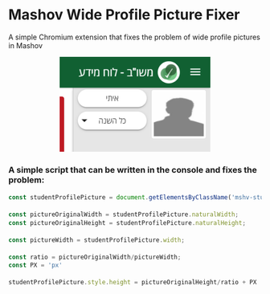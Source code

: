 # Mashov Wide Profile Picture Fixer
A simple Chromium extension that fixes the problem of wide profile pictures in Mashov
<p align="center">
  <img width="300" src="https://github.com/itayoshri/MashovWidePPFixer/blob/main/assets/img/wide%20profile%20picture.png?raw=true" alt="An example of the problem">
</p>

### A simple script that can be written in the console and fixes the problem:
```js
const studentProfilePicture = document.getElementsByClassName('mshv-student-thumbnail')[0]

const pictureOriginalWidth = studentProfilePicture.naturalWidth;
const pictureOriginalHeight = studentProfilePicture.naturalHeight;

const pictureWidth = studentProfilePicture.width;

const ratio = pictureOriginalWidth/pictureWidth;
const PX = 'px'

studentProfilePicture.style.height = pictureOriginalHeight/ratio + PX    
```
